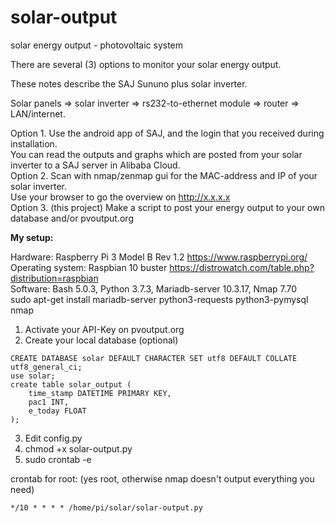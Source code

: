 # solar-output
solar energy output - photovoltaic system

There are several (3) options to monitor your solar energy output.

These notes describe the SAJ Sununo plus solar inverter.

Solar panels => solar inverter => rs232-to-ethernet module => router => LAN/internet.

Option 1. Use the android app of SAJ, and the login that you received during installation.  
   You can read the outputs and graphs which are posted from your solar inverter to a SAJ server in Alibaba Cloud.  
Option 2. Scan with nmap/zenmap gui for the MAC-address and IP of your solar inverter.  
   Use your browser to go the overview on http://x.x.x.x  
Option 3. (this project) Make a script to post your energy output to your own database and/or pvoutput.org  

**My setup:**

Hardware: Raspberry Pi 3 Model B Rev 1.2 https://www.raspberrypi.org/  
Operating system: Raspbian 10 buster https://distrowatch.com/table.php?distribution=raspbian     
Software: Bash 5.0.3, Python 3.7.3, Mariadb-server 10.3.17, Nmap 7.70   
sudo apt-get install mariadb-server python3-requests python3-pymysql nmap

1. Activate your API-Key on pvoutput.org
2. Create your local database (optional)

```
CREATE DATABASE solar DEFAULT CHARACTER SET utf8 DEFAULT COLLATE utf8_general_ci;
use solar;
create table solar_output (
	time_stamp DATETIME PRIMARY KEY,
	pac1 INT,
	e_today FLOAT
);
```
3. Edit config.py
4. chmod +x solar-output.py
5. sudo crontab -e

crontab for root: (yes root, otherwise nmap doesn't output everything you need)
```
*/10 * * * * /home/pi/solar/solar-output.py
```
